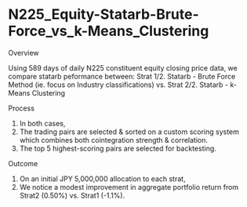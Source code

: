 # N225_Equity-Statarb-Brute-Force_vs_k-Means_Clustering
Overview

Using 589 days of daily N225 constituent equity closing price data, we compare statarb peformance between: 
Strat 1/2. Statarb - Brute Force Method (ie. focus on Industry classifications) vs.
Strat 2/2. Statarb - k-Means Clustering

Process
1. In both cases,
2. The trading pairs are selected & sorted on a custom scoring system which combines both cointegration strength & correlation.
3. The top 5 highest-scoring pairs are selected for backtesting.

Outcome 
1. On an initial JPY 5,000,000 allocation to each strat,
2. We notice a modest improvement in aggregate portfolio return from Strat2 (0.50%) vs. Strat1 (-1.1%).
 
